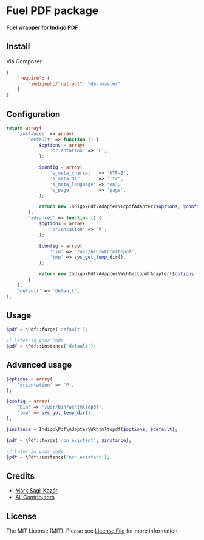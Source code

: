 # Fuel PDF package

**Fuel wrapper for [Indigo PDF](https://github.com/indigophp/pdf)**


## Install

Via Composer

``` json
{
    "require": {
        "indigophp/fuel-pdf": "dev-master"
    }
}
```


## Configuration

``` php
return array(
    'instances' => array(
        'default' => function () {
            $options = array(
                'orientation' => 'P',
            );

            $config = array(
                'a_meta_charset'  => 'UTF-8',
                'a_meta_dir'      => 'ltr',
                'a_meta_language' => 'en',
                'w_page'          => 'page',
            );

            return new Indigo\Pdf\Adapter\TcpdfAdapter($options, $config);
        },
        'advanced' => function () {
            $options = array(
                'orientation' => 'P',
            );

            $config = array(
                'bin' => '/usr/bin/wkhtmltopdf',
                'tmp' => sys_get_temp_dir(),
            );

            return new Indigo\Pdf\Adapter\WkhtmltopdfAdapter($options, $config);
        }
    ),
    'default' => 'default',
);
```


## Usage

``` php
$pdf = \Pdf::forge('default');

// Later in your code
$pdf = \Pdf::instance('default');
```


## Advanced usage

``` php
$options = array(
    'orientation' => 'P',
);

$config = array(
    'bin' => '/usr/bin/wkhtmltopdf',
    'tmp' => sys_get_temp_dir(),
);

$instance = Indigo\Pdf\Adapter\Wkhtmltopdf($options, $default);

$pdf = \Pdf::forge('non_existent', $instance);

// Later in your code
$pdf = \Pdf::instance('non_existent');
```


## Credits

- [Márk Sági-Kazár](https://github.com/sagikazarmark)
- [All Contributors](https://github.com/indigophp/pdf/contributors)


## License

The MIT License (MIT). Please see [License File](https://github.com/indigophp/pdf/blob/develop/LICENSE) for more information.